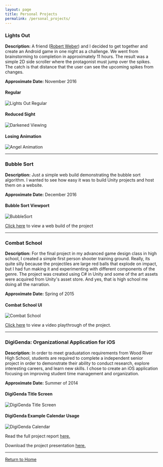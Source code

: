 ```yaml
---
layout: page
title: Personal Projects
permalink: /personal_projects/
---
```


### Lights Out

**Description:** A friend ([Robert Weber](http://www.rawprogramming.com/#/Home)) and I decided to get together and create an Android game in one night as a challenge. We went from brainstorming to completion in approximately 11 hours. The result was a simple 2D side scroller where the protagonist must jump over the spikes. The catch is that distance that the user can see the upcoming spikes from changes.

**Approximate Date:** November 2016

#### Regular

![Lights Out Regular](https://jonscott20.github.io/Files/Images/LightsOut.png)

#### Reduced Sight

![Darkened Viewing](https://jonscott20.github.io/Files/Images/LightsOutDark.png)

#### Losing Animation

![Angel Animation](https://jonscott20.github.io/Files/Images/LightsOutDead.png)

----------

### Bubble Sort

**Description:** Just a simple web build demonstrating the bubble sort algorithm. I wanted to see how easy it was to build Unity projects and host them on a website. 

**Approximate Date:** December 2016

#### Bubble Sort Viewport

![BubbleSort](https://jonscott20.github.io/Files/Images/BubbleSort.png)

[Click here](https://jonscott20.github.io/Bubble_Sort/BubbleSort) to view a web build of the project

--------

### Combat School

**Description:** For the final project in my advanced game design class in high school, I created a simple first person shooter training ground. Really, its quite silly because the projectiles are large red balls that explode on impact, but I had fun making it and experimenting with different components of the genre. The project was created using C# in Unity and some of the art assets were acquired from Unity's asset store. And yes, that is high school me doing all the narration.

**Approximate Date:** Spring of 2015

#### Combat School UI

![Combat School](https://jonscott20.github.io/Files/Images/CombatSchool.png)

[Click here](https://www.youtube.com/watch?v=aIx4804GbLk) to view a video playthrough of the project. 

-----------

### DigiGenda: Organizational Application for iOS

**Description:** 
In order to meet graduatation requirements from Wood River High School, students are required to complete a independent senior project in order to demonstrate their ability to conduct research, explore interesting careers, and learn new skills. I chose to create an iOS application focusing on improving student time management and organization. 

**Approximate Date:** Summer of 2014

#### DigiGenda Title Screen

![DigiGenda Title Screen](https://jonscott20.github.io/Files/Images/DigiGenda_Title.PNG)

#### DigiGenda Example Calendar Usage

![DigiGenda Calendar](https://jonscott20.github.io/Files/Images/DigiGenda_Used_Calendar.PNG)

Read the full project report [here.](https://jonscott20.github.io/Files/Documents/DigiGenda_Project_Report.pdf)

Download the project presentation [here.](https://jonscott20.github.io/Files/Documents/DigiGenda_Project_Presentation.pptx)

---------------

[Return to Home](https://jonscott20.github.io/)
